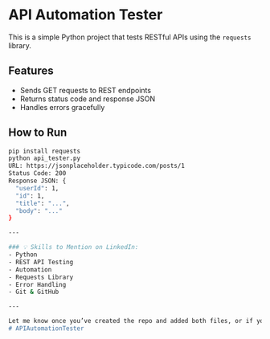 # API Automation Tester

This is a simple Python project that tests RESTful APIs using the `requests` library.

## Features
- Sends GET requests to REST endpoints
- Returns status code and response JSON
- Handles errors gracefully

## How to Run

```bash
pip install requests
python api_tester.py
URL: https://jsonplaceholder.typicode.com/posts/1
Status Code: 200
Response JSON: {
  "userId": 1,
  "id": 1,
  "title": "...",
  "body": "..."
}

---

### 💡 Skills to Mention on LinkedIn:
- Python
- REST API Testing
- Automation
- Requests Library
- Error Handling
- Git & GitHub

---

Let me know once you’ve created the repo and added both files, or if you'd like help committing them directly on GitHub.
# APIAutomationTester
